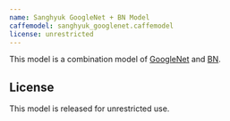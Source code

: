 ```yaml
---
name: Sanghyuk GoogleNet + BN Model
caffemodel: sanghyuk_googlenet.caffemodel
license: unrestricted
---
```


This model is a combination model of [GoogleNet](http://arxiv.org/abs/1409.4842) and [BN](http://arxiv.org/abs/1502.03167).

## License

This model is released for unrestricted use.
